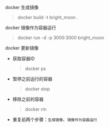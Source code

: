 docker 生成镜像
> docker build -t bright_moon .

docker 镜像作为容器运行  
> docker run -d -p 3000:3000 bright_moon

docker 更新镜像
- 获取容器ID
  > docker ps
- 暂停之前运行的容器
  > docker stop <the-container-id>
  > 
- 移除之前的容器
  > docker rm <the-container-id>
- 重复前两个步骤：`生成镜像`、`镜像作为容器运行`
